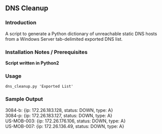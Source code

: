 ## DNS Cleanup

### Introduction

A script to generate a Python dictionary of unreachable static DNS hosts from a Windows Server tab-delimited exported DNS list.

### Installation Notes / Prerequisites

**Script written in Python2**

### Usage
```
dns_cleanup.py 'Exported List'
```

### Sample Output

3084-b: {ip: 172.26.183.128, status: DOWN, type: A}  
3084-p: {ip: 172.26.183.127, status: DOWN, type: A}  
US-MOB-003: {ip: 172.26.176.106, status: DOWN, type: A}  
US-MOB-007: {ip: 172.26.136.49, status: DOWN, type: A}
